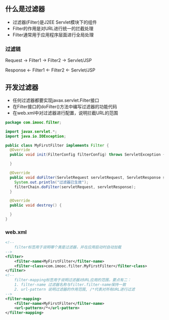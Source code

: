 ## 什么是过滤器
- 过滤器(Filter)是J2EE Servlet模块下的组件
- Filter的作用是对URL进行统一的拦截处理
- Filter通常用于应用程序层面进行全局处理

### 过滤链
Request -> Filter1 -> Filter2 -> Servlet/JSP

Response <- Filter1 <- Filter2 <- Servlet/JSP

## 开发过滤器
- 任何过滤器都要实现javax.servlet.Filter接口
- 在Filter接口的doFilter()方法中编写过滤器的功能代码
- 在web.xml中对过滤器进行配置，说明拦截URL的范围
```java
package com.imooc.filter;

import javax.servlet.*;
import java.io.IOException;

public class MyFirstFilter implements Filter {
  @Override
  public void init(FilterConfig filterConfig) throws ServletException {

  }

  @Override
  public void doFilter(ServletRequest servletRequest, ServletResponse servletResponse, FilterChain filterChain) throws IOException, ServletException {
    System.out.println("过滤器已生效");
    filterChain.doFilter(servletRequest, servletResponse);
  }

  @Override
  public void destroy() {

  }
}
```
### web.xml
```xml
<!-- 
    filter标签用于说明哪个类是过滤器，并在应用启动时自动加载
-->
<filter>
    <filter-name>MyFirstFilter</filter-name>
    <filter-class>com.imooc.filter.MyFirstFilter</filter-class>
</filter>
<!--
    filter-mapping标签用于说明过滤器对URL应用的范围，要点有二：
    1. filter-name 过滤器名称与filter.filter-name保持一致
    2. url-pattern 说明过滤器的作用范围, /*代表对所有URL进行过滤
-->
<filter-mapping>
    <filter-name>MyFirstFilter</filter-name>
    <url-pattern>/*</url-pattern>
</filter-mapping>
```